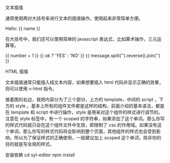 文本插值

通常使用两对大括号来进行文本的插值操作。使用起来非常简单方便。

<span>Hello: {{ name }}</span>

在大括号中，我们还可以使用简单的 javascript 表达式，比如算术操作，三元运算等。

{{ number + 1 }}
{{ ok ? 'YES' : 'NO' }}
{{ message.split('').reverse().join('') }}

HTML 插值

文本插值通常只能插入纯文本内容，如果想要插入 html 代码并显示正确的效果，则可以使用 v-html 指令。

<div v-html="html"></div>

接着图的右边，我把内容分为了三个部分，上方的 template，中间的 script ，下方的 style 。基本上所有的组件文件都是这样的结构，前面介绍的基本语法，都是在 template 和 script 中进行操作，style 是用来对这个组件的样式进行调节的。注意在 style 标签中，有一个 scoped 的字符串，如果添加了这个单词，那么你写的样式代码就只会在这个组件文件中生效，即限制了 css 的作用域。如果没有这个单词，那么你写的样式代码将会影响到整个页面，其他组件的样式也会受到影响，所以为了保证样式的正确使用，一般建议加上 scoped 这个单词，除非你的目的就是写全局的样式。

安装依赖
cd syl-editor
npm install